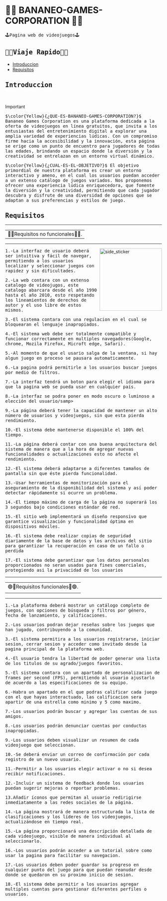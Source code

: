 # 🍌🐲 BANANEO-GAMES-CORPORATION 🐲🍌
<samp>🕹️Pagina web de videojuegos🕹️</samp>


## <samp>💨🚀Viaje Rapido🚀💨</samp>

- [Introduccion](#introduccion)
- [Requisitos](#requisitos)


## <samp>Introduccion</samp>
<br>

> [!IMPORTANT]
>
> <samp>$\color{Yellow}{¿QUE-ES-BANANEO-GAMES-CORPORATION?}$ Bananeo Games Corporation es una plataforma dedicada a la oferta de videojuegos en línea gratuitos, que invita a los entusiastas del entretenimiento digital a explorar una amplia variedad de experiencias lúdicas. Con un compromiso firme hacia la accesibilidad y la innovación, esta página se erige como un punto de encuentro para jugadores de todas las edades, brindando un espacio donde la diversión y la creatividad se entrelazan en un entorno virtual dinámico.</samp>
>
> <samp>$\color{Yellow}{¿CUAL-ES-EL-OBJETIVO?}$ El objetivo primordial de nuestra plataforma es crear un entorno interactivo y ameno, en el cual los usuarios puedan acceder a un extenso catálogo de juegos variados. Nos proponemos ofrecer una experiencia lúdica enriquecedora, que fomente la diversión y la creatividad, permitiendo que cada jugador descubra y disfrute de una diversidad de opciones que se adaptan a sus preferencias y estilos de juego.</samp>



## <samp>Requisitos</samp>
___

<table><tr><td>🔴🐲Requisitos no funcionales🐲🔴.</td></tr></table>

___

<img align="right" width=200px height=200px alt="side_sticker" src="https://media.giphy.com/media/TEnXkcsHrP4YedChhA/giphy.gif" />

<samp>1.-La interfaz de usuario deberá ser intuitiva y fácil de navegar, permitiendo a los usuarios localizar y seleccionar juegos con rapidez y sin dificultades.</samp>

<samp>2.-La web contara con un extenso catalogo de videojugos, este catalogo abarcara desde el año 1990 hasta el año 2010, esto respetando los lineamientos de derechos de autor y el uso libre de estos mismos.</samp>

<samp>3.-El sistema contara con una regulacion en el cual se bloquearan el lenguaje inapropiados.</samp>

<samp>4.-El sistema web debe ser totalmente compatible y funcionar correctamente en multiples navegadores(Google, chrome, Mozila Firefox, Microft edge, Safari).</samp>

<samp>5.-Al momento de que el usario salga de la ventana, si hay algun juego en proceso se pausara automaticamente.</samp>

<samp>6.-La pagina podrá permitirle a los usuarios buscar juegos por medio de filtros.</samp>

<samp>7.-La interfaz tendrá un boton para elegir el idioma para que la pagina web se pueda usar en cualquier país.</samp>

<samp>8.-La interfaz se podra poner en modo oscuro o luminoso a elección del usuario/samp>

<samp>9.-La página deberá tener la capacidad de mantener un alto número de usuarios y videojuegos, sin que esta pierda rendimiento.</samp>

<samp>10.-El sistema debe mantenerse disponible el 100% del tiempo.</samp>

<samp>11.-La página deberá contar con una buena arquitectura del sistema de manera que a la hora de agregar nuevas funcionalidades o actualizaciones esto no afecte el rendimiento.</samp>

<samp>12.-El sistema deberá adaptarse a diferentes tamaños de pantalla sin que éste pierda funcionalidad.</samp>

<samp>13.-Usar herramientas de monitorización para el aseguramiento de la disponibilidad del sistema y así poder detectar rápidamente si ocurre un problema.</samp>

<samp>14.-El tiempo máximo de carga de la página no superará los 3 segundos bajo condiciones estándar de red.</samp>

<samp>15.-El sitio web implementará un diseño responsivo que garantice visualización y funcionalidad óptima en dispositivos móviles.</samp>

<samp>16.-El sistema debe realizar copias de seguridad diariamente de la base de datos y los archivos del sitio para garantizar la recuperación en caso de un fallo o perdida</samp>

<samp>17.-El sistema debe garantizar que los datos personales proporcionados no seran usados para fines comerciales, protegiendo asi la privacidad de los usuarios</samp>

___

<table><tr><td>🟢🐲Requisitos funcionales🐲🟢.</td></tr></table>

___
<samp>1.-La plataforma deberá mostrar un catálogo completo de juegos, con opciones de búsqueda y filtros por género, fecha de lanzamiento, y calificaciones.</samp>

<samp>2.-Los usuarios podran dejar reseñas sobre los juegos que han jugado, contribuyendo a la comunidad.</samp>

<samp>3.-El sistema permitira a los usuarios registrarse, iniciar sesion, cerrar sesion y acceder como invitado desde la pagina principal de la plataforma web.</samp>

<samp>4.-El usuario tendra la libertad de poder generar una lista de los titulos de su agrado/juegos favoritos.</samp>

<samp>5.-El sistema contara con un apartado de personalizacion de frames per second (FPS), permitiendo al usuario ajustarlo de acuerdo a las especificaciones de su equipo.</samp>

<samp>6.-Habra un apartado en el que podras calificar cada juego con el que hayas interactuado, las calificacion sera apartir de una estrella como minimo y 5 como maximo.</samp>

<samp>7.-Los usuarios podrán buscar y agregar las cuentas de sus amigos.</samp>

<samp>8.-Los usuarios podrán denunciar cuentas por conductas inapropiadas.</samp>

<samp>9.-Los usuarios deben visualizar un resumen de cada videojuego que seleccionan.</samp>

<samp>10.-Se deberá enviar un correo de confirmación por cada registro de un nuevo usuario.</samp>

<samp>11.-Permitir a los usuarios elegir activar o no si desea recibir notificaciones.</samp>

<samp>12.-Incluir un sistema de feedback donde los usuarios puedan sugerir mejoras o reportar problemas.</samp>

<samp>13.Añadir íconos que permitan al usuario redirigirse inmediatamente a las redes sociales de la página.</samp>

<samp>14.-La página mostrará de manera estructurada la lista de clasificaciones y los líderes de los videojuegos, actualizándose en tiempo real.</samp>

<samp>15.-La página proporcionará una descripción detallada de cada videojuego, visible de manera individual al seleccionarlo.</samp>

<samp>16.-Los usuarios podrán acceder a un tutorial sobre como usar la pagina para facilitar su navegacion.</samp>

<samp>17.-Los usuarios deben poder guardar su progreso en cualquier punto del juego para que puedan reanudar desde donde se quedaron en su proximo inicio de sesion.</samp>

<samp>18.-El sistema debe permitir a los usuarios agregar multiples cuentas para gestionar diferentes perfiles o usuarios.</samp>
